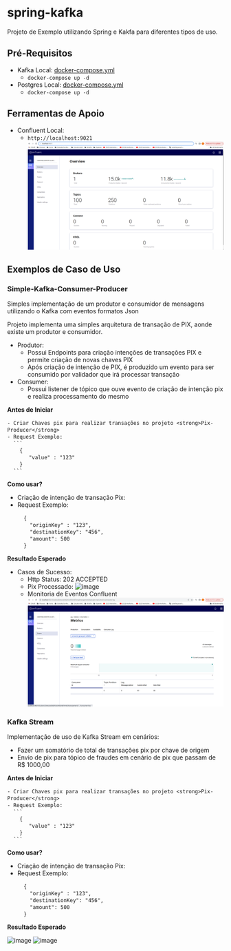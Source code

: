 # spring-kafka
Projeto de Exemplo utilizando Spring e Kakfa para diferentes tipos de uso.

## Pré-Requisitos

- Kafka Local: [docker-compose.yml](https://github.com/ice-lfernandes/docker-images/blob/master/kafka/docker-compose.yml)
  - ```docker-compose up -d```
- Postgres Local: [docker-compose.yml](https://github.com/ice-lfernandes/docker-postgres/blob/master/docker-compose.yml)
  - ```docker-compose up -d```

## Ferramentas de Apoio
- Confluent Local: 
  - ```http://localhost:9021```
  ![img.png](img.png)

## Exemplos de Caso de Uso

### Simple-Kafka-Consumer-Producer
  Simples implementação de um produtor e consumidor de mensagens utilizando o Kafka com eventos formatos Json

  Projeto implementa uma simples arquitetura de transação de PIX, aonde existe um produtor e consumidor.
  - Produtor:
    - Possui Endpoints para criação intenções de transações PIX e permite criação de novas chaves PIX
    - Após criação de intenção de PIX, é produzido um evento para ser consumido por validador que irá processar transação
  - Consumer:
    - Possui listener de tópico que ouve evento de criação de intenção pix e realiza processamento do mesmo
  
  <strong>Antes de Iniciar</strong>
  
    - Criar Chaves pix para realizar transações no projeto <strong>Pix-Producer</strong>
    - Request Exemplo:
      ```
        {
           "value" : "123"
        }
      ```
  <strong>Como usar?</strong>
  - Criação de intenção de transação Pix:
  - Request Exemplo:
      ```
        {
          "originKey" : "123",
          "destinationKey": "456",
          "amount": 500
        }
      ```
  <strong>Resultado Esperado</strong>
  - Casos de Sucesso:
    - Http Status: 202 ACCEPTED
    - Pix Processado:
      ![image](https://github.com/ice-lfernandes/spring-kafka/assets/66133397/34c30457-4812-444f-a03d-4ebb0046d6a9)
    - Monitoria de Eventos Confluent
    ![img_1.png](img_1.png)

### Kafka Stream
  Implementação de uso de Kafka Stream em cenários:
  - Fazer um somatório de total de transações pix por chave de origem
  - Envio de pix para tópico de fraudes em cenário de pix que passam de R$ 1000,00

   <strong>Antes de Iniciar</strong>
  
    - Criar Chaves pix para realizar transações no projeto <strong>Pix-Producer</strong>
    - Request Exemplo:
      ```
        {
           "value" : "123"
        }
      ```
  <strong>Como usar?</strong>
  - Criação de intenção de transação Pix:
  - Request Exemplo:
      ```
        {
          "originKey" : "123",
          "destinationKey": "456",
          "amount": 500
        }
      ```
  <strong>Resultado Esperado</strong>
  
  ![image](https://github.com/ice-lfernandes/spring-kafka/assets/66133397/22821ee0-b29b-4260-9110-1eb914745cf2)
  ![image](https://github.com/ice-lfernandes/spring-kafka/assets/66133397/637d65da-2bcb-4897-955c-3cecc789d265)
  


